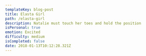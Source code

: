 ```yaml
---
templateKey: blog-post
title: Elasta Girl
path: /elasta-girl
description: Natalie must touch her toes and hold the position
isPersonal: true
emotion: Excited
difficulty: medium
isCompleted: false
date: 2018-01-13T10:12:28.321Z
---
```


